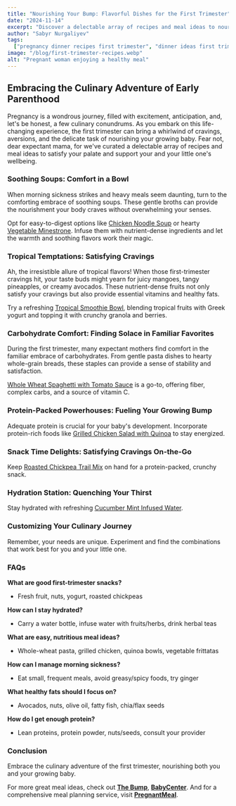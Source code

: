 ```yaml
---
title: "Nourishing Your Bump: Flavorful Dishes for the First Trimester"
date: "2024-11-14"
excerpt: "Discover a delectable array of recipes and meal ideas to nourish both you and your growing baby during the first trimester of pregnancy."
author: "Sabyr Nurgaliyev"
tags:
  ["pregnancy dinner recipes first trimester", "dinner ideas first trimester", "pregnancy recipes first trimester", "pregnant meal"]
image: "/blog/first-trimester-recipes.webp"
alt: "Pregnant woman enjoying a healthy meal"
---
```


## Embracing the Culinary Adventure of Early Parenthood

Pregnancy is a wondrous journey, filled with excitement, anticipation, and, let's be honest, a few culinary conundrums. As you embark on this life-changing experience, the first trimester can bring a whirlwind of cravings, aversions, and the delicate task of nourishing your growing baby. Fear not, dear expectant mama, for we've curated a delectable array of recipes and meal ideas to satisfy your palate and support your and your little one's wellbeing.

### Soothing Soups: Comfort in a Bowl

When morning sickness strikes and heavy meals seem daunting, turn to the comforting embrace of soothing soups. These gentle broths can provide the nourishment your body craves without overwhelming your senses.

Opt for easy-to-digest options like [Chicken Noodle Soup](https://www.simplyrecipes.com/recipes/perfect_guacamole/) or hearty [Vegetable Minestrone](https://www.foodnetwork.com/recipes/alton-brown/good-eats-roast-turkey-recipe-1950271). Infuse them with nutrient-dense ingredients and let the warmth and soothing flavors work their magic.

### Tropical Temptations: Satisfying Cravings

Ah, the irresistible allure of tropical flavors! When those first-trimester cravings hit, your taste buds might yearn for juicy mangoes, tangy pineapples, or creamy avocados. These nutrient-dense fruits not only satisfy your cravings but also provide essential vitamins and healthy fats.

Try a refreshing [Tropical Smoothie Bowl](https://www.simplyrecipes.com/recipes/perfect_guacamole/), blending tropical fruits with Greek yogurt and topping it with crunchy granola and berries.

### Carbohydrate Comfort: Finding Solace in Familiar Favorites

During the first trimester, many expectant mothers find comfort in the familiar embrace of carbohydrates. From gentle pasta dishes to hearty whole-grain breads, these staples can provide a sense of stability and satisfaction.

[Whole Wheat Spaghetti with Tomato Sauce](https://www.jamieoliver.com/recipes/pasta-recipes/classic-tomato-spaghetti/) is a go-to, offering fiber, complex carbs, and a source of vitamin C.

### Protein-Packed Powerhouses: Fueling Your Growing Bump

Adequate protein is crucial for your baby's development. Incorporate protein-rich foods like [Grilled Chicken Salad with Quinoa](https://www.foodnetwork.com/recipes/alton-brown/good-eats-roast-turkey-recipe-1950271) to stay energized.

### Snack Time Delights: Satisfying Cravings On-the-Go

Keep [Roasted Chickpea Trail Mix](https://www.simplyrecipes.com/recipes/perfect_guacamole/) on hand for a protein-packed, crunchy snack.

### Hydration Station: Quenching Your Thirst

Stay hydrated with refreshing [Cucumber Mint Infused Water](https://www.simplyrecipes.com/recipes/perfect_guacamole/).

### Customizing Your Culinary Journey

Remember, your needs are unique. Experiment and find the combinations that work best for you and your little one.

### FAQs

**What are good first-trimester snacks?**
- Fresh fruit, nuts, yogurt, roasted chickpeas

**How can I stay hydrated?**
- Carry a water bottle, infuse water with fruits/herbs, drink herbal teas

**What are easy, nutritious meal ideas?**
- Whole-wheat pasta, grilled chicken, quinoa bowls, vegetable frittatas

**How can I manage morning sickness?**
- Eat small, frequent meals, avoid greasy/spicy foods, try ginger

**What healthy fats should I focus on?**
- Avocados, nuts, olive oil, fatty fish, chia/flax seeds

**How do I get enough protein?**
- Lean proteins, protein powder, nuts/seeds, consult your provider

### Conclusion

Embrace the culinary adventure of the first trimester, nourishing both you and your growing baby.


For more great meal ideas, check out **[The Bump](https://www.thebump.com)**, **[BabyCenter](https://www.babycenter.com)**. And for a comprehensive meal planning service, visit **[PregnantMeal](https://pregnantmeal.com)**.